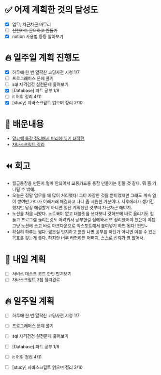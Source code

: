# ✅ 어제 계획한 것의 달성도
- [x] 업무, 차근차근 마무리
- [ ] ~~신한카드 문의하고 만들기~~
- [x] notion 사용법 등등 알아보기

# 🔥 일주일 계획 진행도
- [x] 하루에 한 번 얄팍한 코딩사전 시청 1/7
- [ ] 프로그래머스 문제 풀기
- [ ] sql 자격검정 실전문제 훑어보기
- [X] [Database] 파트 공부 1/9
- [ ] it 어휘 정리 4/11
- [X] [study] 자바스크립트 읽으며 정리 2/10

# 💬 배운내용
- [얄코쌤 특강 정리해서 머리에 넣기 대작전](https://www.notion.so/75461b6c374f48de856818042181e77a)
- [자바스크립트 정리](https://github.com/leeokdk/BOOKMON_stomach/blob/main/js_coding%2Btech/chap_3.md)

# ⏪ 회고
- 월급통장을 만든지 얼마 안되어서 교통카드용 통장 만들기는 힘들 것 같다. 뭐 좀 기다릴 수 밖에.
- 오늘은 정말 업무를 꽤 많이 처리했다! 그야 자잘한 것들 뿐이었지만 그래도 계속 일이 쌓여만 가다가 이래저래 해결하고 나니 좀 시원한 기분이다. 사후에러가 생기긴 했지만 당장 해결할게 아니면 일단 계획했던 것부터 차근차근 해야지.
- 노션을 처음 써봤다. 노트북이 없고 태블릿을 쓰다보니 깃허브에 바로 올리기도 힘들고 프로그램 돌리는것도 어려워서 공부한걸 집에와서 또 정리했어야 했는데 이젠 그냥 노션에 쓰고 바로 마크다운으로 익스포트해서 붙여넣기 하면 된다! 편안~
- 확실히 하루는 짧다. 짧은걸 인지하고 틈만 나면 공부를 하던가 아니면 이룰 수 있는 목표를 갖는게 좋다. 하지만 너무 타협하면 어쩌지, 스스로 신뢰가 영 없어서.


# 🔰 내일 계획
- [ ] 서비스 데스크 코드 한번 만져보기
- [ ] 자바스크립트 3챕 정리완료

# 🔥 일주일 계획
- [ ] 하루에 한 번 얄팍한 코딩사전 시청 1/7
- [ ] 프로그래머스 문제 풀기
- [ ] sql 자격검정 실전문제 훑어보기
- [ ] [Database] 파트 공부 1/9
- [ ] it 어휘 정리 4/11
- [ ] [study] 자바스크립트 읽으며 정리 2/10

